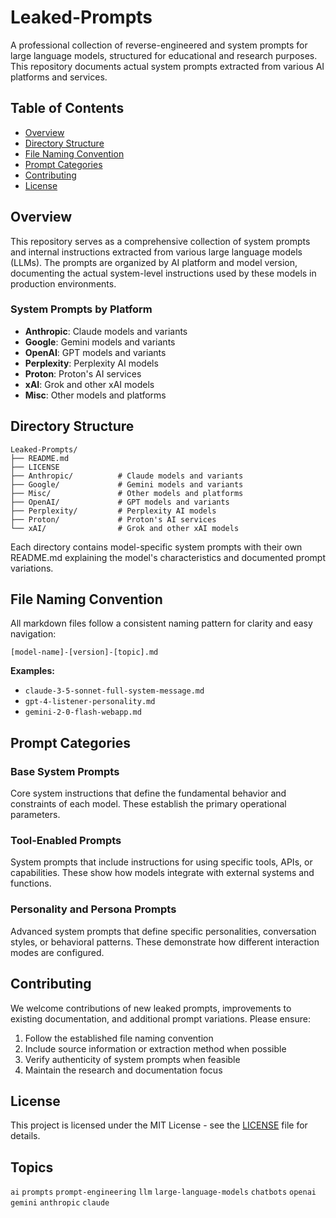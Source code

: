 # Leaked-Prompts

A professional collection of reverse-engineered and system prompts for large language models, structured for educational and research purposes. This repository documents actual system prompts extracted from various AI platforms and services.

## Table of Contents

- [Overview](#overview)
- [Directory Structure](#directory-structure)
- [File Naming Convention](#file-naming-convention)
- [Prompt Categories](#prompt-categories)
- [Contributing](#contributing)
- [License](#license)

## Overview

This repository serves as a comprehensive collection of system prompts and internal instructions extracted from various large language models (LLMs). The prompts are organized by AI platform and model version, documenting the actual system-level instructions used by these models in production environments.

### System Prompts by Platform

- **Anthropic**: Claude models and variants
- **Google**: Gemini models and variants
- **OpenAI**: GPT models and variants
- **Perplexity**: Perplexity AI models
- **Proton**: Proton's AI services
- **xAI**: Grok and other xAI models
- **Misc**: Other models and platforms

## Directory Structure

```
Leaked-Prompts/
├── README.md
├── LICENSE
├── Anthropic/          # Claude models and variants
├── Google/             # Gemini models and variants
├── Misc/               # Other models and platforms
├── OpenAI/             # GPT models and variants
├── Perplexity/         # Perplexity AI models
├── Proton/             # Proton's AI services
└── xAI/                # Grok and other xAI models
```

Each directory contains model-specific system prompts with their own README.md explaining the model's characteristics and documented prompt variations.

## File Naming Convention

All markdown files follow a consistent naming pattern for clarity and easy navigation:

```
[model-name]-[version]-[topic].md
```

**Examples:**
- `claude-3-5-sonnet-full-system-message.md`
- `gpt-4-listener-personality.md`
- `gemini-2-0-flash-webapp.md`

## Prompt Categories

### Base System Prompts
Core system instructions that define the fundamental behavior and constraints of each model. These establish the primary operational parameters.

### Tool-Enabled Prompts
System prompts that include instructions for using specific tools, APIs, or capabilities. These show how models integrate with external systems and functions.

### Personality and Persona Prompts
Advanced system prompts that define specific personalities, conversation styles, or behavioral patterns. These demonstrate how different interaction modes are configured.

## Contributing

We welcome contributions of new leaked prompts, improvements to existing documentation, and additional prompt variations. Please ensure:

1. Follow the established file naming convention
2. Include source information or extraction method when possible
3. Verify authenticity of system prompts when feasible
4. Maintain the research and documentation focus

## License

This project is licensed under the MIT License - see the [LICENSE](LICENSE) file for details.

## Topics

`ai` `prompts` `prompt-engineering` `llm` `large-language-models` `chatbots` `openai` `gemini` `anthropic` `claude`
